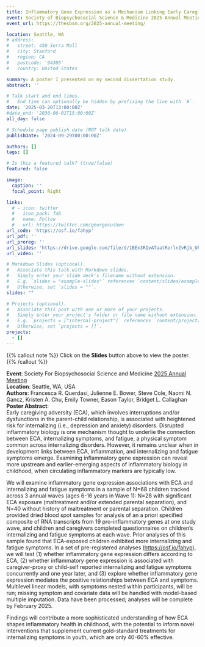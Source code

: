 ```yaml
---
title: Inflammatory Gene Expression as a Mechanism Linking Early Caregiving Adversity with Childhood Internalizing Symptoms
event: Society of Biopsychosocial Science & Medicine 2025 Annual Meeting
event_url: https://thesbsm.org/2025-annual-meeting/ 

location: Seattle, WA
# address:
#   street: 450 Serra Mall
#   city: Stanford
#   region: CA
#   postcode: '94305'
#   country: United States

summary: A poster I presented on my second dissertation study. 
abstract: ''

# Talk start and end times.
#   End time can optionally be hidden by prefixing the line with `#`.
date: '2025-03-20T13:00:00Z'
#date_end: '2030-06-01T15:00:00Z'
all_day: false

# Schedule page publish date (NOT talk date).
publishDate: '2024-09-29T00:00:00Z'

authors: []
tags: []

# Is this a featured talk? (true/false)
featured: false

image:
  caption: ''
  focal_point: Right

links:
  # - icon: twitter
  #   icon_pack: fab
  #   name: Follow
  #   url: https://twitter.com/georgecushen
url_code: 'https://osf.io/fahyp'
url_pdf: ''
url_prereg: ''
url_slides: 'https://drive.google.com/file/d/1BEx3RQvATaatRorlnZvRjb_UhnsLF5O4/view?usp=sharing'
url_video: ''

# Markdown Slides (optional).
#   Associate this talk with Markdown slides.
#   Simply enter your slide deck's filename without extension.
#   E.g. `slides = "example-slides"` references `content/slides/example-slides.md`.
#   Otherwise, set `slides = ""`.
slides: ""

# Projects (optional).
#   Associate this post with one or more of your projects.
#   Simply enter your project's folder or file name without extension.
#   E.g. `projects = ["internal-project"]` references `content/project/deep-learning/index.md`.
#   Otherwise, set `projects = []`.
projects:
  - []
---
```


{{% callout note %}}
Click on the **Slides** button above to view the poster.
{{% /callout %}}

**Event**: Society For Biopsychosocial Science and Medicine [2025 Annual Meeting](https://thesbsm.org/2025-annual-meeting/)  
**Location**: Seattle, WA, USA   
**Authors**: Francesca R. Querdasi, Julienne E. Bower, Steve Cole, Naomi N. Gancz, Kristen A. Chu, Emily Towner, Eason Taylor, Bridget L. Callaghan
**Poster Abstract**:   
Early caregiving adversity (ECA), which involves interruptions and/or dysfunctions in the parent-child relationship, is associated with heightened risk for internalizing (i.e., depression and anxiety) disorders. Disrupted inflammatory biology is one mechanism thought to underlie the connection between ECA, internalizing symptoms, and fatigue, a physical symptom common across internalizing disorders. However, it remains unclear when in development links between ECA, inflammation, and internalizing and fatigue symptoms emerge. Examining inflammatory gene expression can reveal more upstream and earlier-emerging aspects of inflammatory biology in childhood, when circulating inflammatory markers are typically low.

We will examine inflammatory gene expression associations with ECA and internalizing and fatigue symptoms in a sample of N=68 children tracked across 3 annual waves (ages 6-16 years in Wave 1): N=28 with significant ECA exposure (maltreatment and/or extended parental separation), and N=40 without history of maltreatment or parental separation. Children provided dried blood spot samples for analysis of an a priori specified composite of RNA transcripts from 19 pro-inflammatory genes at one study wave, and children and caregivers completed questionnaires on children’s internalizing and fatigue symptoms at each wave. Prior analyses of this sample found that ECA-exposed children exhibited more internalizing and fatigue symptoms. In a set of pre-registered analyses (https://osf.io/fahyp), we will test (1) whether inflammatory gene expression differs according to ECA, (2) whether inflammatory gene expression is associated with caregiver-proxy or child-self reported internalizing and fatigue symptoms concurrently and one year later, and (3) explore whether inflammatory gene expression mediates the positive relationships between ECA and symptoms. Multilevel linear models, with symptoms nested within participants, will be run; missing symptom and covariate data will be handled with model-based multiple imputation. Data have been processed; analyses will be complete by February 2025.

Findings will contribute a more sophisticated understanding of how ECA shapes inflammatory health in childhood, with the potential to inform novel interventions that supplement current gold-standard treatments for internalizing symptoms in youth, which are only 40-60% effective.  



